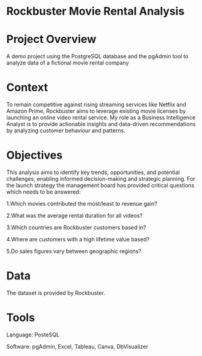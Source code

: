# Rockbuster Movie Rental Analysis

# Project Overview
A demo project using the PostgreSQL database and the pgAdmin tool to analyze data of a fictional movie rental company

# Context
To remain competitive against rising streaming services like Netflix and Amazon Prime, Rockbuster aims to leverage existing movie licenses by launching an online video rental service. 
My role as a Business Intelligence Analyst is to provide actionable insights and data-driven recommendations by analyzing customer behaviour and patterns.

# Objectives
This analysis aims to identify key trends, opportunities, and potential challenges, enabling informed decision-making and strategic planning.
For the launch strategy the management board has provided critical questions which needs to be answered: 

1.Which movies contributed the most/least to revenue gain?

2.What was the average rental duration for all videos?

3.Which countries are Rockbuster customers based in?

4.Where are customers with a high lifetime value based?

5.Do sales figures vary between geographic regions?

# Data
The dataset is provided by Rockbuster. 

# Tools 

Language: PosteSQL

Software: pgAdmin, Excel, Tableau, Canva, DbVisualizer


